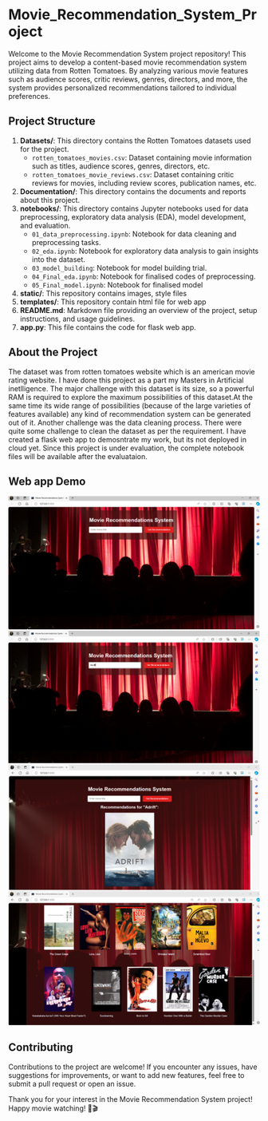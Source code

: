 # Movie_Recommendation_System_Project


Welcome to the Movie Recommendation System project repository! This project aims to develop a content-based movie recommendation system utilizing data from Rotten Tomatoes. By analyzing various movie features such as audience scores, critic reviews, genres, directors, and more, the system provides personalized recommendations tailored to individual preferences.

## Project Structure

1. **Datasets/**: This directory contains the Rotten Tomatoes datasets used for the project.
   - `rotten_tomatoes_movies.csv`: Dataset containing movie information such as titles, audience scores, genres, directors, etc.
   - `rotten_tomatoes_movie_reviews.csv`: Dataset containing critic reviews for movies, including review scores, publication names, etc.
2. **Documentation/**: This directory contains the documents and reports about this project.
3. **notebooks/**: This directory contains Jupyter notebooks used for data preprocessing, exploratory data analysis (EDA), model development, and evaluation.
   - `01_data_preprocessing.ipynb`: Notebook for data cleaning and preprocessing tasks.
   - `02_eda.ipynb`: Notebook for exploratory data analysis to gain insights into the dataset.
   - `03_model_building`: Notebook for model building trial.
   - `04_Final_eda.ipynb`:  Notebook for finalised codes of preprocessing.
   - `05_Final_model.ipynb`: Notebook for finalised model
4. **static/**: This repository contains images, style files
5. **templates/**: This repository contain html file for web app
6. **README.md**: Markdown file providing an overview of the project, setup instructions, and usage guidelines.
7. **app.py**: This file contains the code for flask web app.

## About the Project
The dataset was from rotten tomatoes website which is an american movie rating website. I have done this project as a part my Masters in Artificial inetlligence. The major challenge with this dataset is its size, so a powerful RAM is required to explore the maximum possibilities of this dataset.At the same time its wide range of possibilities (because of the large varieties of features available) any kind of recommendation system can be generated out of it. Another challenge was the data cleaning process. There were quite some challenge to clean the dataset as per the requirement. I have created a flask web app to demosntrate my work, but its not deployed in cloud yet. Since this project is under evaluation, the complete notebook files will be available after the evaluataion.


## Web app Demo
![web app 1.png](https://github.com/Arshapjoy/Movie_Recommendation_System_Project/blob/1ac9f4bb91da0b6f5470abcd39c40dede4fd09ff/static/web%20app%201.png)
![web app 2.png](https://github.com/Arshapjoy/Movie_Recommendation_System_Project/blob/b4ea8bd466095ab281d852eda5f6642db0c1a703/static/web%20app%202.png)
![web app 3.png](https://github.com/Arshapjoy/Movie_Recommendation_System_Project/blob/8870172970b4abcee53fea139e35705116f0f351/static/web%20app%203.png)
![web app 4.png](https://github.com/Arshapjoy/Movie_Recommendation_System_Project/blob/8870172970b4abcee53fea139e35705116f0f351/static/web%20app%204.png)


## Contributing

Contributions to the project are welcome! If you encounter any issues, have suggestions for improvements, or want to add new features, feel free to submit a pull request or open an issue.

Thank you for your interest in the Movie Recommendation System project! Happy movie watching! 🍿🎬


